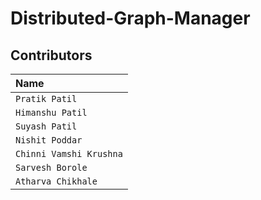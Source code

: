 # Distributed-Graph-Manager

## Contributors
| Name |
| :-------- |
| `Pratik Patil` |
| `Himanshu Patil` |
| `Suyash Patil` |
| `Nishit Poddar` |
| `Chinni Vamshi Krushna` |
| `Sarvesh Borole` |
| `Atharva Chikhale` |
